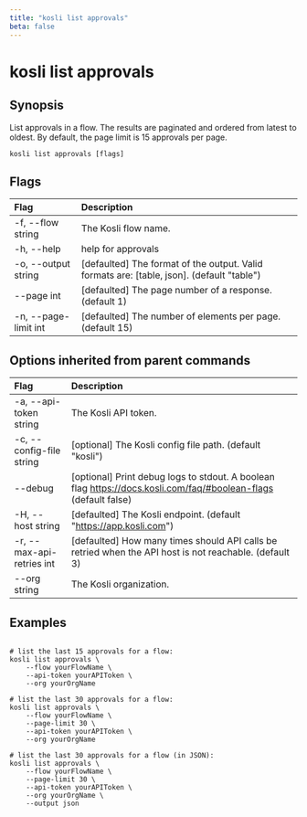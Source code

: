 ```yaml
---
title: "kosli list approvals"
beta: false
---
```


# kosli list approvals

## Synopsis

List approvals in a flow.
The results are paginated and ordered from latest to oldest.
By default, the page limit is 15 approvals per page.  


```shell
kosli list approvals [flags]
```

## Flags
| Flag | Description |
| :--- | :--- |
|    -f, --flow string  |  The Kosli flow name.  |
|    -h, --help  |  help for approvals  |
|    -o, --output string  |  [defaulted] The format of the output. Valid formats are: [table, json]. (default "table")  |
|        --page int  |  [defaulted] The page number of a response. (default 1)  |
|    -n, --page-limit int  |  [defaulted] The number of elements per page. (default 15)  |


## Options inherited from parent commands
| Flag | Description |
| :--- | :--- |
|    -a, --api-token string  |  The Kosli API token.  |
|    -c, --config-file string  |  [optional] The Kosli config file path. (default "kosli")  |
|        --debug  |  [optional] Print debug logs to stdout. A boolean flag https://docs.kosli.com/faq/#boolean-flags (default false)  |
|    -H, --host string  |  [defaulted] The Kosli endpoint. (default "https://app.kosli.com")  |
|    -r, --max-api-retries int  |  [defaulted] How many times should API calls be retried when the API host is not reachable. (default 3)  |
|        --org string  |  The Kosli organization.  |


## Examples

```shell

# list the last 15 approvals for a flow:
kosli list approvals \ 
	--flow yourFlowName \
	--api-token yourAPIToken \
	--org yourOrgName

# list the last 30 approvals for a flow:
kosli list approvals \
	--flow yourFlowName \
	--page-limit 30 \
	--api-token yourAPIToken \
	--org yourOrgName

# list the last 30 approvals for a flow (in JSON):
kosli list approvals \
	--flow yourFlowName \
	--page-limit 30 \
	--api-token yourAPIToken \
	--org yourOrgName \
	--output json

```

